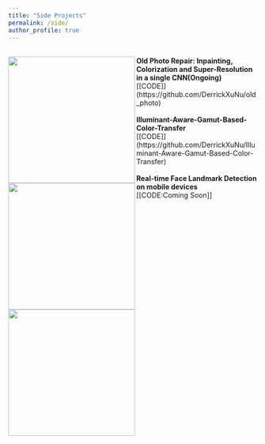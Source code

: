 ```yaml
---
title: "Side Projects"
permalink: /side/
author_profile: true
---
```

<br>
<img align="left" width="256" height="256" src="https://derrickxunu.github.io/files/OLD_PHOTO.PNG">
<b>Old Photo Repair: Inpainting, Colorization and Super-Resolution in a single CNN(Ongoing)</b> <br> 
[[CODE]](https://github.com/DerrickXuNu/old_photo) <br>


<br>
<img align="left" width="256" height="256" src="https://derrickxunu.github.io/files/COLOR20.PNG">
<b>Illuminant-Aware-Gamut-Based-Color-Transfer</b> <br> 
[[CODE]](https://github.com/DerrickXuNu/Illuminant-Aware-Gamut-Based-Color-Transfer) <br>

<br>
<img align="left" width="256" height="256" src="https://derrickxunu.github.io/files/fd.gif">
<b>Real-time Face Landmark Detection on mobile devices</b> <br> 
[[CODE:Coming Soon]] <br>